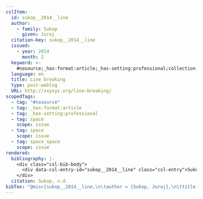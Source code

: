 ```yaml
---
cslItem:
  id: sukop__2014__line
  author:
    - family: Sukop
      given: Juraj
  citation-key: sukop__2014__line
  issued:
    - year: 2014
      month: 2
  keyword: >-
    #nosource;_has-format:article;_has-setting:professional;collection::space::space::space_space
  language: en
  title: Line breaking
  type: post-weblog
  URL: http://xxyxyz.org/line-breaking/
scopedTags:
  - tag: "#nosource"
  - tag: _has-format:article
  - tag: _has-setting:professional
  - tag: space
    scope: issue
  - tag: space
    scope: issue
  - tag: space_space
    scope: issue
rendered:
  bibliography: |-
    <div class="csl-bib-body">
      <div data-csl-entry-id="sukop__2014__line" class="csl-entry">Sukop, J. n.d.. <i>Line breaking</i>. http://xxyxyz.org/line-breaking/</div>
    </div>
  citation: Sukop, n.d.
bibTex: "@misc{sukop__2014__line,\n\tauthor = {Sukop, Juraj},\n\ttitle = {Line breaking},\n\thowpublished = {http://xxyxyz.org/line-breaking/},\n}\n\n"
---
```

